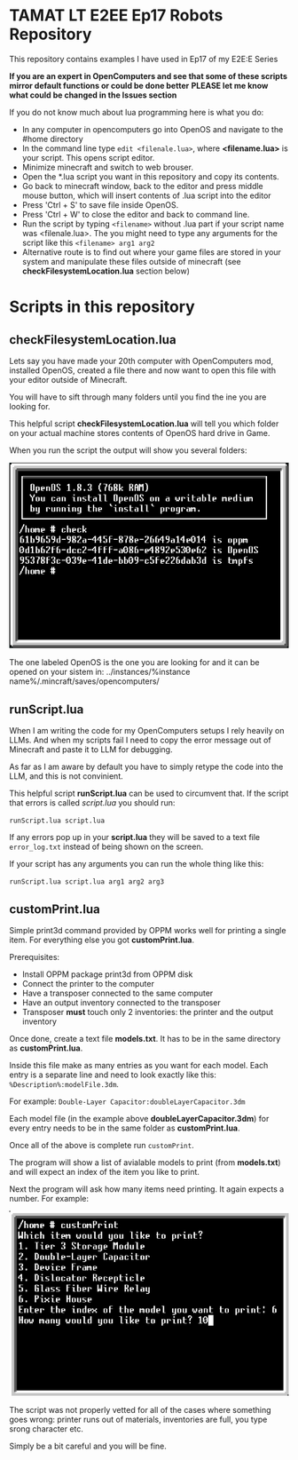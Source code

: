 # TAMAT LT E2EE Ep17 Robots Repository
This repository contains examples I have used in Ep17 of my E2E:E Series

**If you are an expert in OpenComputers and see that some of these scripts mirror default functions or could be done better**
**PLEASE let me know what could be changed in the Issues section**

If you do not know much about lua programming here is what you do:

- In any computer in opencomputers go into OpenOS and navigate to the #home directory
- In the command line type `edit <filenale.lua>`, where **<filename.lua>** is your script. This opens script editor.
- Minimize minecraft and switch to web brouser.
- Open the *.lua script you want in this repository and copy its contents.
- Go back to minecraft window, back to the editor and press middle mouse button, which will insert contents of .lua script into the editor
- Press 'Ctrl + S' to save file inside OpenOS.
- Press 'Ctrl + W' to close the editor and back to command line.
- Run the script by typing `<filename>` without .lua part if your script name was <filenale.lua>. The you might need to type any arguments for the script like this `<filename> arg1 arg2`
- Alternative route is to find out where your game files are stored in your system and manipulate these files outside of minecraft (see **checkFilesystemLocation.lua** section below)

# Scripts in this repository

## checkFilesystemLocation.lua

Lets say you have made your 20th computer with OpenComputers mod, installed OpenOS, created a file there and now want to open this file with your editor outside of Minecraft.

You will have to sift through many folders until you find the ine you are looking for.

This helpful script **checkFilesystemLocation.lua** will tell you which folder on your actual machine stores contents of OpenOS hard drive in Game.

When you run the script the output will show you several folders:

![checkExample](Img/CheckExample.png?raw=true "Example for Check.lua")

The one labeled OpenOS is the one you are looking for and it can be opened on your sistem in:
../instances/%instance name%/.mincraft/saves/opencomputers/

## runScript.lua

When I am writing the code for my OpenComputers setups I rely heavily on LLMs. And when my scripts fail I need to copy the error message out of Minecraft and paste it to LLM for debugging.

As far as I am aware by default you have to simply retype the code into the LLM, and this is not convinient.

This helpful script **runScript.lua** can be used to circumvent that. If the script that errors is called *script.lua* you should run:

`runScript.lua script.lua`

If any errors pop up in your **script.lua** they will be saved to a text file `error_log.txt` instead of being shown on the screen.

If your script has any arguments you can run the whole thing like this:

`runScript.lua script.lua arg1 arg2 arg3`

## customPrint.lua

Simple print3d command provided by OPPM works well for printing a single item. For everything else you got **customPrint.lua**.

Prerequisites: 

- Install OPPM package print3d from OPPM disk
- Connect the printer to the computer
- Have a transposer connected to the same computer
- Have an output inventory connected to the transposer
- Transposer **must** touch only 2 inventories: the printer and the output inventory

Once done, create a text file **models.txt**. It has to be in the same directory as **customPrint.lua**. 

Inside this file make as many entries as you want for each model. Each entry is a separate line and need to look exactly like this: `%Description%:modelFile.3dm`.

For example:
  `Double-Layer Capacitor:doubleLayerCapacitor.3dm`

Each model file (in the example above **doubleLayerCapacitor.3dm**) for every entry needs to be in the same folder as **customPrint.lua**.

Once all of the above is complete run `customPrint`.

The program will show a list of avialable models to print (from **models.txt**) and will expect an index of the item you like to print.

Next the program will ask how many items need printing. It again expects a number. For example:

![customPrintExample](Img/customPrintExample.png?raw=true "Example for Check.lua")

The script was not properly vetted for all of the cases where something goes wrong: printer runs out of materials, inventories are full, you type srong character etc.

Simply be a bit careful and you will be fine.





